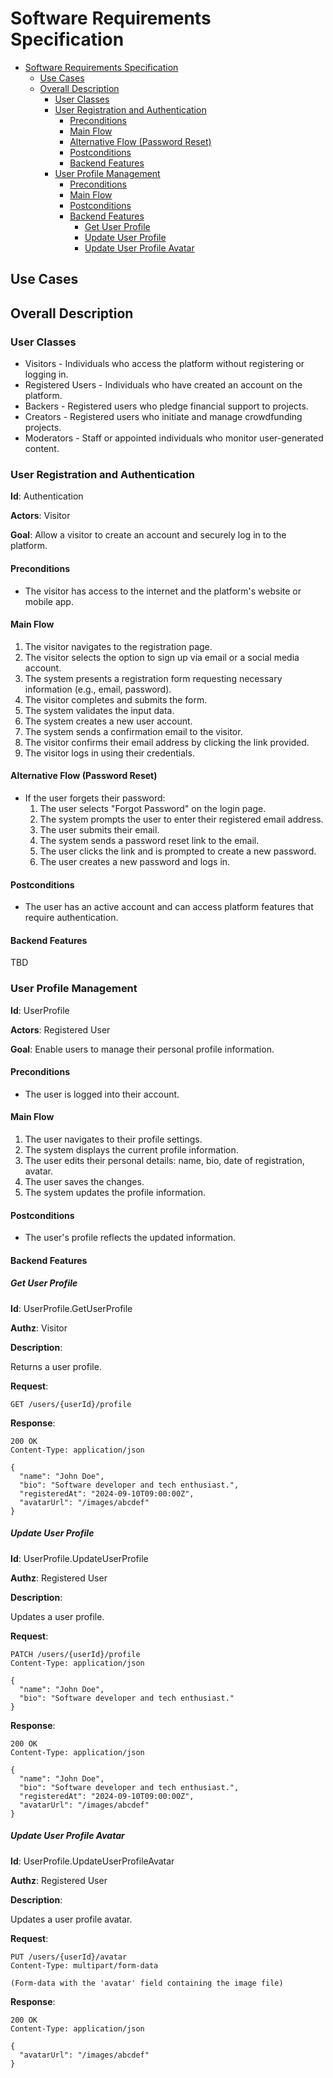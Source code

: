 # Software Requirements Specification

* [Software Requirements Specification](#software-requirements-specification)
  * [Use Cases](#use-cases)
  * [Overall Description](#overall-description)
    * [User Classes](#user-classes)
    * [User Registration and Authentication](#user-registration-and-authentication)
      * [Preconditions](#preconditions)
      * [Main Flow](#main-flow)
      * [Alternative Flow (Password Reset)](#alternative-flow-password-reset)
      * [Postconditions](#postconditions)
      * [Backend Features](#backend-features)
    * [User Profile Management](#user-profile-management)
      * [Preconditions](#preconditions-1)
      * [Main Flow](#main-flow-1)
      * [Postconditions](#postconditions-1)
      * [Backend Features](#backend-features-1)
        * [Get User Profile](#get-user-profile)
        * [Update User Profile](#update-user-profile)
        * [Update User Profile Avatar](#update-user-profile-avatar)

## Use Cases

## Overall Description

### User Classes

* Visitors - Individuals who access the platform without registering or logging in.
* Registered Users - Individuals who have created an account on the platform.
* Backers - Registered users who pledge financial support to projects.
* Creators - Registered users who initiate and manage crowdfunding projects.
* Moderators - Staff or appointed individuals who monitor user-generated content.

### User Registration and Authentication

__Id__: Authentication

__Actors__: Visitor

__Goal__: Allow a visitor to create an account and securely log in to the platform.

#### Preconditions

* The visitor has access to the internet and the platform's website or mobile app.

#### Main Flow

1. The visitor navigates to the registration page.
2. The visitor selects the option to sign up via email or a social media account.
3. The system presents a registration form requesting necessary information (e.g., email, password).
4. The visitor completes and submits the form.
5. The system validates the input data.
6. The system creates a new user account.
7. The system sends a confirmation email to the visitor.
8. The visitor confirms their email address by clicking the link provided.
9. The visitor logs in using their credentials.

#### Alternative Flow (Password Reset)

* If the user forgets their password:
  1. The user selects "Forgot Password" on the login page.
  2. The system prompts the user to enter their registered email address.
  3. The user submits their email.
  4. The system sends a password reset link to the email.
  5. The user clicks the link and is prompted to create a new password.
  6. The user creates a new password and logs in.

#### Postconditions

* The user has an active account and can access platform features that require authentication.

#### Backend Features

TBD

### User Profile Management

__Id__: UserProfile

__Actors__: Registered User

__Goal__: Enable users to manage their personal profile information.

#### Preconditions

* The user is logged into their account.

#### Main Flow

1. The user navigates to their profile settings.
2. The system displays the current profile information.
3. The user edits their personal details: name, bio, date of registration, avatar.
4. The user saves the changes.
5. The system updates the profile information.

#### Postconditions

* The user's profile reflects the updated information.

#### Backend Features

##### Get User Profile

__Id__: UserProfile.GetUserProfile

__Authz__: Visitor

__Description__:

Returns a user profile.

__Request__:

```http
GET /users/{userId}/profile
```

__Response__:

```http
200 OK
Content-Type: application/json

{
  "name": "John Doe",
  "bio": "Software developer and tech enthusiast.",
  "registeredAt": "2024-09-10T09:00:00Z",
  "avatarUrl": "/images/abcdef"
}
```

##### Update User Profile

__Id__: UserProfile.UpdateUserProfile

__Authz__: Registered User

__Description__:

Updates a user profile.

__Request__:

```http
PATCH /users/{userId}/profile
Content-Type: application/json

{
  "name": "John Doe",
  "bio": "Software developer and tech enthusiast."
}
```

__Response__:

```http
200 OK
Content-Type: application/json

{
  "name": "John Doe",
  "bio": "Software developer and tech enthusiast.",
  "registeredAt": "2024-09-10T09:00:00Z",
  "avatarUrl": "/images/abcdef"
}
```

##### Update User Profile Avatar

__Id__: UserProfile.UpdateUserProfileAvatar

__Authz__: Registered User

__Description__:

Updates a user profile avatar.

__Request__:

```http
PUT /users/{userId}/avatar
Content-Type: multipart/form-data

(Form-data with the 'avatar' field containing the image file)
```

__Response__:

```http
200 OK
Content-Type: application/json

{
  "avatarUrl": "/images/abcdef"
}
```
